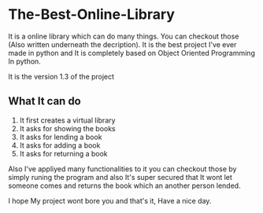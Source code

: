 # The-Best-Online-Library
It is a online library which can do many things. You can checkout those (Also written underneath the decription). It is the best project I've ever made in python and It is completely based on Object Oriented Programming In python.

It is the version 1.3 of the project

## What It can do
1. It first creates a virtual library
2. It asks for showing the books
3. It asks for lending a book
4. It asks for adding a book
5. It asks for returning a book

Also I've appliyed many functionalities to it you can checkout those by simply runing the program and also It's super secured that It wont let someone comes and returns the book which an another person lended.

I hope My project wont bore you and that's it, Have a nice day.

